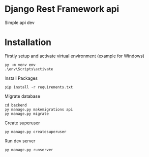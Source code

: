 # Django Rest Framework api
Simple api dev
# Installation
Firstly setup and activate virtual environment (example for Windows)
```
py -m venv env
.\env\Scripts\activate
```
Install Packages
```
pip install -r requirements.txt
```
Migrate database
```
cd backend
py manage.py makemigrations api
py manage.py migrate
```
Create superuser
```
py manage.py createsuperuser
```
Run dev server
```
py manage.py runserver
```
